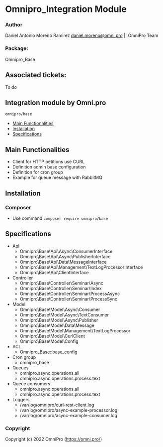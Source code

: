 # Omnipro_Integration Module

### Author
Daniel Antonio Moreno Ramirez <daniel.moreno@omni.pro> || OmniPro Team

### Package:
Omnipro_Base

## Associated tickets:
To do

## Integration module by Omni.pro

    omnipro/base

- [Main Functionalities](#markdown-header-main-functionalities)
- [Installation](#markdown-header-installation)
- [Specifications](#markdown-header-specifications)

## Main Functionalities
- Client for HTTP petitions use CURL
- Definition admin base configuration
- Definition for cron group
- Example for queue message with RabbitMQ

## Installation

### Composer

- Use command `composer require omnipro/base`

## Specifications

- Api
    - Omnipro\Base\Api\Async\ConsumerInterface
    - Omnipro\Base\Api\Async\PublisherInterface
    - Omnipro\Base\Api\Data\MessageInterface
    - Omnipro\Base\Api\Management\TextLogProcessorInterface
    - Omnipro\Base\Api\ClientInterface
- Controller
    - Omnipro\Base\Controller\Seminar\Async
    - Omnipro\Base\Controller\Seminar\Index
    - Omnipro\Base\Controller\Seminar\ProcessAsync
    - Omnipro\Base\Controller\Seminar\ProcessSync
- Model
    - Omnipro\Base\Model\Async\Consumer
    - Omnipro\Base\Model\Async\TextConsumer
    - Omnipro\Base\Model\Async\Publisher
    - Omnipro\Base\Model\Data\Message
    - Omnipro\Base\Model\Management\TextLogProcessor
    - Omnipro\Base\Model\CurlClient
    - Omnipro\Base\Model\Config
- ACL
    - Omnipro_Base::base_config
- Cron group
    - omnipro_base
- Queues
    - omnipro.async.operations.all
    - omnipro.async.operations.process.text
- Queue consumers
    - omnipro.async.operations.all
    - omnipro.async.operations.process.text
- Loggers
    - /var/log/omnipro/curl-rest-client.log
    - /var/log/omnipro/async-example-processor.log
    - /var/log/omnipro/async-example-consumer.log

### Copyright
Copyright (c) 2022 OmniPro (https://omni.pro/)